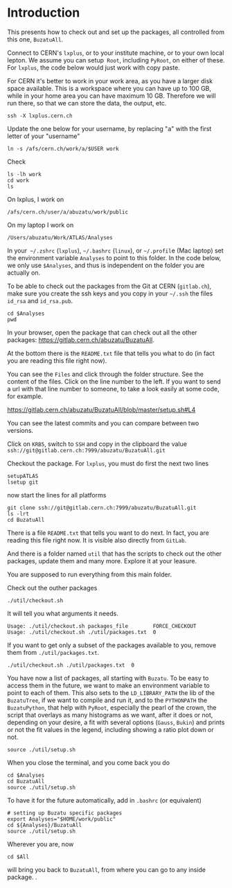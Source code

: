 # Introduction

This presents how to check out and set up the packages, all controlled from this one, `BuzatuAll`.

Connect to CERN's `lxplus`, or to your institute machine, or to your own local lepton. We assume you can setup` Root`, including `PyRoot`, on either of these. For `lxplus`, the code below would just work with copy paste. 

For CERN it's better to work in your work area, as you have a larger disk space available. This is a workspace where you can have up to 100 GB, while in your home area you can have maximum 10 GB. Therefore we will run there, so that we can store the data, the output, etc.
```
ssh -X lxplus.cern.ch
```
Update the one below for your username, by replacing "a" with the first letter of your "username"
```
ln -s /afs/cern.ch/work/a/$USER work
```
Check
```
ls -lh work
cd work
ls
```

On lxplus, I work on
```
/afs/cern.ch/user/a/abuzatu/work/public
```
On my laptop I work on
```
/Users/abuzatu/Work/ATLAS/Analyses
```

In your` ~/.zshrc` (`lxplus`), `~/.bashrc` (`linux`), or `~/.profil`e (Mac laptop) set the environment variable `Analyses` to point to this folder. In the code below, we only use `$Analyses`, and thus is independent on the folder you are actually on.

To be able to check out the packages from the Git at CERN (`gitlab.ch`), make sure you create the ssh keys and you copy in your `~/.ssh` the files `id_rsa` and `id_rsa.pub`.
```
cd $Analyses
pwd
```

In your browser, open the package that can check out all the other packages: https://gitlab.cern.ch/abuzatu/BuzatuAll.

At the bottom there is the `README.txt` file that tells you what to do (in fact you are reading this file right now). 

You can see the `Files` and click through the folder structure. See the content of the files. Click on the line number to the left. If you want to send a url with that line number to someone, to take a look easily at some code, for example.

https://gitlab.cern.ch/abuzatu/BuzatuAll/blob/master/setup.sh#L4

You can see the latest commits and you can compare between two versions.

Click on `KRB5`, switch to `SSH` and copy in the clipboard the value `ssh://git@gitlab.cern.ch:7999/abuzatu/BuzatuAll.git`

Checkout the package. For `lxplus`, you must do first the next two lines
```
setupATLAS
lsetup git
```
now start the lines for all platforms
```
git clone ssh://git@gitlab.cern.ch:7999/abuzatu/BuzatuAll.git
ls -lrt
cd BuzatuAll 
```

There is a file `README.txt` that tells you want to do next. In fact, you are reading this file right now. It is visible also directly from `GitLab`. 

And there is a folder named `util` that has the scripts to check out the other packages, update them and many more. Explore it at your leasure.

You are supposed to run everything from this main folder.

Check out the outher packages
```
./util/checkout.sh
```
It will tell you what arguments it needs.
```
Usage: ./util/checkout.sh packages_file        FORCE_CHECKOUT
Usage: ./util/checkout.sh ./util/packages.txt  0
```
If you want to get only a subset of the packages available to you, remove them from `./util/packages.txt`.
```
./util/checkout.sh ./util/packages.txt  0
```

You have now a list of packages, all starting with `Buzatu`. To be easy to access them in the future, we want to make an environment variable to point to each of them. This also sets to the `LD_LIBRARY_PATH` the lib of the `BuzatuTree`, if we want to compile and run it, and to the `PYTHONPATH` the `BuzatuPython`, that help with `PyRoot`, especially the pearl of the crown, the script that overlays as many histograms as we want, after it does or not, depending on your desire, a fit with several options (`Gauss`, `Bukin`) and prints or not the fit values in the legend, including showing a ratio plot down or not.
```
source ./util/setup.sh
```

When you close the terminal, and you come back you do
```
cd $Analyses
cd BuzatuAll
source ./util/setup.sh
```

To have it for the future automatically, add in `.bashrc` (or equivalent)
```
# setting up Buzatu specific packages
export Analyses="$HOME/work/public"
cd ${Analyses}/BuzatuAll
source ./util/setup.sh
```

Wherever you are, now
```
cd $All
```
will bring you back to `BuzatuAll`, from where you can go to any inside package. .